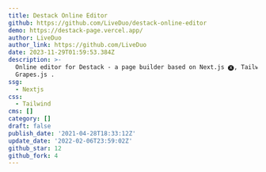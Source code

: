 ```yaml
---
title: Destack Online Editor
github: https://github.com/LiveDuo/destack-online-editor
demo: https://destack-page.vercel.app/
author: LiveDuo
author_link: https://github.com/LiveDuo
date: 2023-11-29T01:59:53.384Z
description: >-
  Online editor for Destack - a page builder based on Next.js 🅧, Tailwind CSS &
  Grapes.js .
ssg:
  - Nextjs
css:
  - Tailwind
cms: []
category: []
draft: false
publish_date: '2021-04-28T18:33:12Z'
update_date: '2022-02-06T23:59:02Z'
github_star: 12
github_fork: 4
---
```

